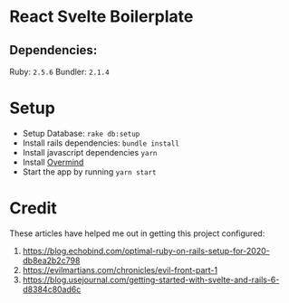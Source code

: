 # React Svelte Boilerplate

## Dependencies:

Ruby: `2.5.6`
Bundler: `2.1.4`

# Setup
* Setup Database: `rake db:setup`
* Install rails dependencies: `bundle install`
* Install javascript dependencies `yarn`
* Install [Overmind](https://github.com/DarthSim/overmind#installation)
* Start the app by running `yarn start`

# Credit

These articles have helped me out in getting this project configured:
1. https://blog.echobind.com/optimal-ruby-on-rails-setup-for-2020-db8ea2b2c798
2. https://evilmartians.com/chronicles/evil-front-part-1
3. https://blog.usejournal.com/getting-started-with-svelte-and-rails-6-d8384c80ad6c
